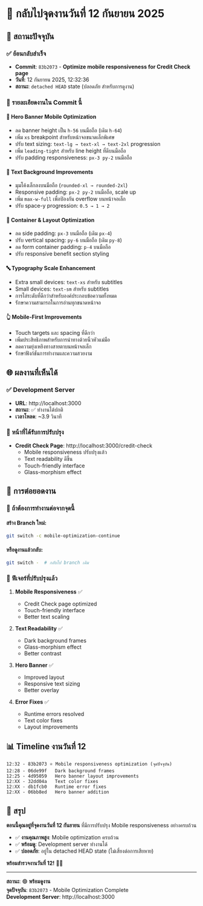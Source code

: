 # 📱 กลับไปจุดงานวันที่ 12 กันยายน 2025

## 🎯 **สถานะปัจจุบัน**

### ✅ **ย้อนกลับสำเร็จ**

- **Commit**: `83b2073` - **Optimize mobile responsiveness for Credit Check page**
- **วันที่**: 12 กันยายน 2025, 12:32:36
- **สถานะ**: `detached HEAD` state (ปลอดภัย สำหรับการดูงาน)

### 📝 **รายละเอียดงานใน Commit นี้**

#### 📱 **Hero Banner Mobile Optimization**

- ลด banner height เป็น `h-56` บนมือถือ (เดิม `h-64`)
- เพิ่ม `xs` breakpoint สำหรับหน้าจอขนาดเล็กพิเศษ
- ปรับ text sizing: `text-lg → text-xl → text-2xl` progression
- เพิ่ม `leading-tight` สำหรับ line height ที่ดีบนมือถือ
- ปรับ padding responsiveness: `px-3 py-2` บนมือถือ

#### 🎨 **Text Background Improvements**

- มุมโค้งเล็กลงบนมือถือ (`rounded-xl → rounded-2xl`)
- Responsive padding: `px-2 py-2` บนมือถือ, scale up
- เพิ่ม `max-w-full` เพื่อป้องกัน overflow บนหน้าจอเล็ก
- ปรับ space-y progression: `0.5 → 1 → 2`

#### 📐 **Container & Layout Optimization**

- ลด side padding: `px-3` บนมือถือ (เดิม `px-4`)
- ปรับ vertical spacing: `py-6` บนมือถือ (เดิม `py-8`)
- ลด form container padding: `p-4` บนมือถือ
- ปรับ responsive benefit section styling

#### 🔤 **Typography Scale Enhancement**

- Extra small devices: `text-xs` สำหรับ subtitles
- Small devices: `text-sm` สำหรับ subtitles
- การไล่ระดับที่ดีกว่าสำหรับองค์ประกอบข้อความทั้งหมด
- รักษาความสามารถในการอ่านทุกขนาดหน้าจอ

#### 👆 **Mobile-First Improvements**

- Touch targets และ spacing ที่ดีกว่า
- เพิ่มประสิทธิภาพสำหรับการนำทางด้วยนิ้วหัวแม่มือ
- ลดความยุ่งเหยิงทางสายตาบนหน้าจอเล็ก
- รักษาฟังก์ชันการทำงานและความสวยงาม

## 🌐 **ผลงานที่เห็นได้**

### ✅ **Development Server**

- **URL**: http://localhost:3000
- **สถานะ**: ✅ ทำงานได้ปกติ
- **เวลาโหลด**: ~3.9 วินาที

### 📄 **หน้าที่ได้รับการปรับปรุง**

- **Credit Check Page**: http://localhost:3000/credit-check
  - Mobile responsiveness ปรับปรุงแล้ว
  - Text readability ดีขึ้น
  - Touch-friendly interface
  - Glass-morphism effect

## 🔄 **การต่อยอดงาน**

### 🎯 **ถ้าต้องการทำงานต่อจากจุดนี้**

#### สร้าง Branch ใหม่:

```bash
git switch -c mobile-optimization-continue
```

#### หรือดูงานแล้วกลับ:

```bash
git switch -  # กลับไป branch เดิม
```

### 📱 **ฟีเจอร์ที่ปรับปรุงแล้ว**

1. **Mobile Responsiveness** ✅

   - Credit Check page optimized
   - Touch-friendly interface
   - Better text scaling

2. **Text Readability** ✅

   - Dark background frames
   - Glass-morphism effect
   - Better contrast

3. **Hero Banner** ✅

   - Improved layout
   - Responsive text sizing
   - Better overlay

4. **Error Fixes** ✅
   - Runtime errors resolved
   - Text color fixes
   - Layout improvements

## 📊 **Timeline งานวันที่ 12**

```
12:32 - 83b2073 ⭐ Mobile responsiveness optimization (จุดปัจจุบัน)
12:28 - 06de99f   Dark background frames
12:25 - 4d95059   Hero banner layout improvements
12:XX - 32dd04a   Text color fixes
12:XX - db1fcb0   Runtime error fixes
12:XX - 06bb8ed   Hero banner addition
```

## 🎉 **สรุป**

**ตอนนี้คุณอยู่ที่จุดงานวันที่ 12 กันยายน** ที่มีการปรับปรุง Mobile responsiveness อย่างครบถ้วน

- ✅ **งานคุณภาพสูง**: Mobile optimization ครบถ้วน
- ✅ **พร้อมดู**: Development server ทำงานได้
- ✅ **ปลอดภัย**: อยู่ใน detached HEAD state (ไม่เสี่ยงต่อการเสียหาย)

**พร้อมสำรวจงานวันที่ 12!** 📱✨

---

**สถานะ**: 🟢 **พร้อมดูงาน**  
**จุดปัจจุบัน**: `83b2073` - Mobile Optimization Complete  
**Development Server**: http://localhost:3000
